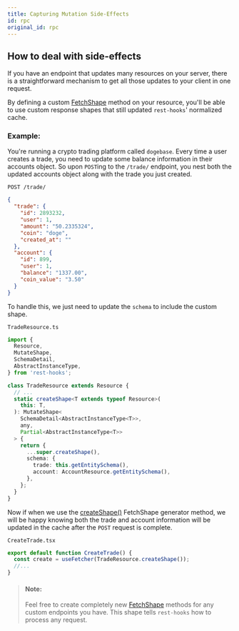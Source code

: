 ```yaml
---
title: Capturing Mutation Side-Effects
id: rpc
original_id: rpc
---
```


## How to deal with side-effects

If you have an endpoint that updates many resources on your server,
there is a straightforward mechanism to get all those updates
to your client in one request.

By defining a custom [FetchShape](../api/FetchShape.md) method on your resource,
you'll be able to use custom response shapes that still
updated `rest-hooks`' normalized cache.

### Example:

You're running a crypto trading platform called `dogebase`. Every time
a user creates a trade, you need to update some balance information
in their accounts object. So upon `POST`ing to the `/trade/` endpoint,
you nest both the updated accounts object along with the trade you just
created.

`POST /trade/`

```json
{
  "trade": {
    "id": 2893232,
    "user": 1,
    "amount": "50.2335324",
    "coin": "doge",
    "created_at": ""
  },
  "account": {
    "id": 899,
    "user": 1,
    "balance": "1337.00",
    "coin_value": "3.50"
  }
}
```

To handle this, we just need to update the `schema` to include the custom
shape.

`TradeResource.ts`

```typescript
import {
  Resource,
  MutateShape,
  SchemaDetail,
  AbstractInstanceType,
} from 'rest-hooks';

class TradeResource extends Resource {
  // ...
  static createShape<T extends typeof Resource>(
    this: T,
  ): MutateShape<
    SchemaDetail<AbstractInstanceType<T>>,
    any,
    Partial<AbstractInstanceType<T>>
  > {
    return {
      ...super.createShape(),
      schema: {
        trade: this.getEntitySchema(),
        account: AccountResource.getEntitySchema(),
      },
    };
  }
}
```

Now if when we use the [createShape()](../api/Resource.md#createshape) FetchShape generator method,
we will be happy knowing both the trade and account information will
be updated in the cache after the `POST` request is complete.

`CreateTrade.tsx`

```typescript
export default function CreateTrade() {
  const create = useFetcher(TradeResource.createShape());
  //...
}
```

> #### Note:
>
> Feel free to create completely new [FetchShape](../api/FetchShape.md) methods for any custom
> endpoints you have. This shape tells `rest-hooks` how to process any
> request.
